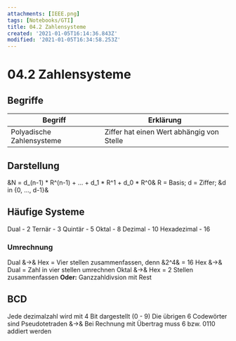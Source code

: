 ```yaml
---
attachments: [IEEE.png]
tags: [Notebooks/GTI]
title: 04.2 Zahlensysteme
created: '2021-01-05T16:14:36.843Z'
modified: '2021-01-05T16:34:58.253Z'
---
```


# 04.2 Zahlensysteme
## Begriffe
Begriff | Erklärung
---|---
Polyadische Zahlensysteme | Ziffer hat einen Wert abhängig von Stelle
## Darstellung
&N = d_(n-1) * R^(n-1) + ... + d_1 * R^1 + d_0 * R^0&
R = Basis; d = Ziffer; &d in {0, ..., d-1}&
## Häufige Systeme
Dual - 2
Ternär - 3
Quintär - 5
Oktal - 8
Dezimal - 10
Hexadezimal - 16

### Umrechnung
Dual &->& Hex = Vier stellen zusammenfassen, denn &2^4& = 16
Hex &->& Dual = Zahl in vier stellen umrechnen
Oktal &->& Hex = 2 Stellen zusammenfassen
**Oder:** Ganzzahldivsion mit Rest

## BCD
Jede dezimalzahl wird mit 4 Bit dargestellt (0 - 9)
Die übrigen 6 Codewörter sind Pseudotetraden
&->& Bei Rechnung mit Übertrag muss 6 bzw. 0110 addiert werden



